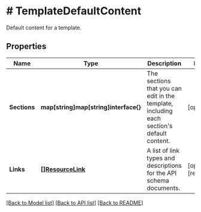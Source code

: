 # # TemplateDefaultContent
Default content for a template.

## Properties 


Name | Type | Description | Notes
------------ | ------------- | ------------- | -------------
**Sections**| **map[string]map[string]interface{}** | The sections that you can edit in the template, including each section&#39;s default content.  | [optional]
**Links**| [**[]ResourceLink**](ResourceLink.md) | A list of link types and descriptions for the API schema documents.  | [optional] [readonly]


[[Back to Model list]](../../README.md#models) [[Back to API list]](../../README.md#endpoints) [[Back to README]](../../README.md)

